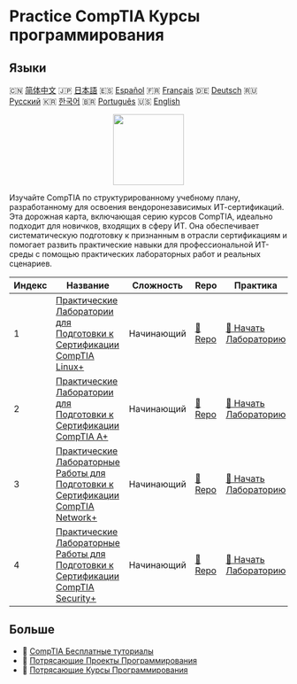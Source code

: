 # Practice CompTIA Курсы программирования

## Языки

🇨🇳 [简体中文](README_zh.md) 🇯🇵 [日本語](README_ja.md) 🇪🇸 [Español](README_es.md) 🇫🇷 [Français](README_fr.md) 🇩🇪 [Deutsch](README_de.md) 🇷🇺 [Русский](README_ru.md) 🇰🇷 [한국어](README_ko.md) 🇧🇷 [Português](README_pt.md) 🇺🇸 [English](README.md) 

<div align="center">
<img width="128px" src="https://file.labex.io/path/ZbzxjVKrvgFc.png">
</div>

Изучайте CompTIA по структурированному учебному плану, разработанному для освоения вендоронезависимых ИТ-сертификаций. Эта дорожная карта, включающая серию курсов CompTIA, идеально подходит для новичков, входящих в сферу ИТ. Она обеспечивает систематическую подготовку к признанным в отрасли сертификациям и помогает развить практические навыки для профессиональной ИТ-среды с помощью практических лабораторных работ и реальных сценариев.

|   Индекс | Название                                                                                                                                            | Сложность   | Repo                                                                         | Практика                                                                                 |
|----------|-----------------------------------------------------------------------------------------------------------------------------------------------------|-------------|------------------------------------------------------------------------------|------------------------------------------------------------------------------------------|
|        1 | [Практические Лаборатории для Подготовки к Сертификации CompTIA Linux+](https://labex.io/ru/courses/comptia-linux-plus-training-labs)               | Начинающий  | [🔗 Repo](https://github.com/labex-labs/comptia-linux-plus-training-labs)    | [🚀 Начать Лабораторию](https://labex.io/ru/courses/comptia-linux-plus-training-labs)    |
|        2 | [Практические Лаборатории для Подготовки к Сертификации CompTIA A+](https://labex.io/ru/courses/comptia-a-plus-training-labs)                       | Начинающий  | [🔗 Repo](https://github.com/labex-labs/comptia-a-plus-training-labs)        | [🚀 Начать Лабораторию](https://labex.io/ru/courses/comptia-a-plus-training-labs)        |
|        3 | [Практические Лабораторные Работы для Подготовки к Сертификации CompTIA Network+](https://labex.io/ru/courses/comptia-network-plus-training-labs)   | Начинающий  | [🔗 Repo](https://github.com/labex-labs/comptia-network-plus-training-labs)  | [🚀 Начать Лабораторию](https://labex.io/ru/courses/comptia-network-plus-training-labs)  |
|        4 | [Практические Лабораторные Работы для Подготовки к Сертификации CompTIA Security+](https://labex.io/ru/courses/comptia-security-plus-training-labs) | Начинающий  | [🔗 Repo](https://github.com/labex-labs/comptia-security-plus-training-labs) | [🚀 Начать Лабораторию](https://labex.io/ru/courses/comptia-security-plus-training-labs) |

## Больше

- 🔗 [CompTIA Бесплатные туториалы](https://github.com/labex-labs/comptia-free-tutorials)
- 🔗 [Потрясающие Проекты Программирования](https://github.com/labex-labs/awesome-programming-projects)
- 🔗 [Потрясающие Курсы Программирования](https://github.com/labex-labs/awesome-programming-courses)

